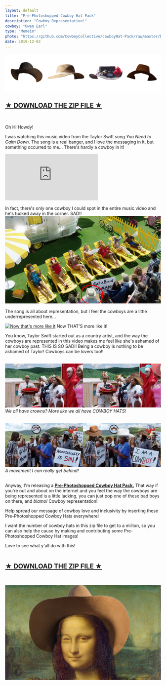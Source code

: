```yaml
---
layout: default
title: "Pre-Photoshopped Cowboy Hat Pack"
description: "Cowboy Representation!"
cowboy: "Owen Earl"
type: "Memein"
photo: "https://github.com/CowboyCollective/CowboyHat-Pack/raw/master/banner.gif"
date: 2019-12-03
---
```

![cowboy hat gif](https://github.com/CowboyCollective/CowboyHat-Pack/raw/master/banner.gif)

<h2><b><a href="https://codeload.github.com/CowboyCollective/CowboyHat-Pack/zip/master">&#9733; DOWNLOAD THE ZIP FILE &#9733;</a></b></h2><br>

Oh Hi Howdy!

I was watching this music video from the Taylor Swift song *You Need to Calm Down.* The song is a real banger, and I love the messaging in it, but something occurred to me... There's hardly a cowboy in it!

<iframe id="youtube" src="https://www.youtube.com/embed/Dkk9gvTmCXY" frameborder="0" allow="accelerometer; autoplay; encrypted-media; gyroscope; picture-in-picture" allowfullscreen></iframe><br>

In fact, there's only one cowboy I could spot in the entire music video and he's tucked away in the corner. SAD!!
<a href="https://raw.githubusercontent.com/CowboyCollective/media/master/The%20one%20cowboy.jpg">![the one cowboy in the video](https://raw.githubusercontent.com/CowboyCollective/media/master/The%20one%20cowboy.jpg)</a>

The song is all about representation, but I feel the cowboys are a little underrepresented here...

<a href="https://raw.githubusercontent.com/CowboyCollective/media/master/with%20hats.jpg">![Now that's more like it](https://github.com/CowboyCollective/media/raw/master/Screenshot%20from%202019-12-03%2013-39-31%402x.png)</a>
Now THAT'S more like it!

You know, Taylor Swift started out as a country artist, and the way the cowboys are represented in this video makes me feel like she's ashamed of her cowboy past. THIS IS SO SAD!! Being a cowboy is nothing to be ashamed of Taylor! Cowboys can be lovers too!!<br><br>

<a href="https://raw.githubusercontent.com/CowboyCollective/media/master/Screenshot%20from%202019-12-03%2013-40-17%402x.png">![drag show](https://raw.githubusercontent.com/CowboyCollective/media/master/Screenshot%20from%202019-12-03%2013-40-17%402x.png)</a>
*We all have crowns? More like we all have COWBOY HATS!*<br><br>

<a href="https://raw.githubusercontent.com/CowboyCollective/media/master/Screenshot%20from%202019-12-03%2013-40-49%402x.png">![drag show](https://raw.githubusercontent.com/CowboyCollective/media/master/Screenshot%20from%202019-12-03%2013-40-49%402x.png)</a>
*A movement I can really get behind!*<br><br>

Anyway, I'm releasing a [**Pre-Photoshopped Cowboy Hat Pack.**](https://codeload.github.com/CowboyCollective/CowboyHat-Pack/zip/master) That way if you're out and about on the internet and you feel the way the cowboys are being represented is a little lacking, you can just pop one of these bad boys on there, and *blamo!* Cowboy representation!

Help spread our message of cowboy love and inclusivity by inserting these Pre-Photoshopped Cowboy Hats everywhere!

I want the number of cowboy hats in this zip file to get to a million, so you can also help the cause by making and contributing some Pre-Photoshopped Cowboy Hat images!

Love to see what y'all do with this!<br><br>

<h2><b><a href="https://codeload.github.com/CowboyCollective/CowboyHat-Pack/zip/master">&#9733; DOWNLOAD THE ZIP FILE &#9733;</a></b></h2><br>

![Mona Lisa Winking and with Cowboy Hat](https://raw.githubusercontent.com/CowboyCollective/media/master/monolisa.jpg)
